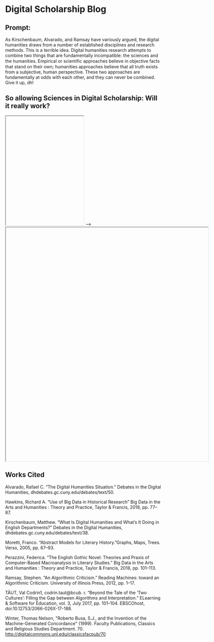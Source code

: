 # Digital Scholarship Blog

## Prompt: 

As Kirschenbaum, Alvarado, and Ramsay have variously argued, the digital humanities draws from a number of established disciplines and research methods. This is a terrible idea. Digital humanities research attempts to combine two things that are fundamentally incompatible: the sciences and the humanities. Empirical or scientiﬁc approaches believe in objective facts that stand on their own; humanities approaches believe that all truth exists from a subjective, human perspective. These two approaches are fundamentally at odds with each other, and they can never be combined. Give it up, dh!

## So allowing Sciences in Digital Scholarship: Will it really work? 

<iframe style="width:250px; height: 350px; src="Images/JohnDurkinCoverPhoto.JPG"</iframe>There is much written concerning Scientific research versus research in Digital Scholarship. As mentioned by Ramsay, where computers in humanities can be a welcome relief from the radical skepticism of contemporary humanistic thought. p.ix.


<iframe style='width: 580px; height: 463px;' src='//voyant-tools.org/tool/Trends/?query=novel&corpus=3c6ed61edb2bcec5e52329dc5f99b8a7'></iframe>
-->

<iframe style="width:650px; height: 750px; src="processing/empty-example/index.html"></iframe>


                                                                                     
## Works Cited                                                                                     
                                                                                     
Alvarado, Rafael C. “The Digital Humanities Situation.” Debates in the Digital Humanities, dhdebates.gc.cuny.edu/debates/text/50.

Hawkins, Richard A. “Use of Big Data in Historical Research” Big Data in the Arts and Humanities : Theory and Practice, Taylor & Francis, 2018, pp. 77–87.

Kirschenbaum, Matthew. “What Is Digital Humanities and What’s It Doing in English Departments?” Debates in the Digital Humanities, dhdebates.gc.cuny.edu/debates/text/38.

Moretti, Franco. “Abstract Models for Literary History.”Graphs, Maps, Trees. Verso, 2005, pp. 67–93.

Perazzini, Federica. “The English Gothic Novel: Theories and Praxis of Computer-Based Macroanalysis in Literary Studies.” Big Data in the Arts and Humanities : Theory and Practice, Taylor & Francis, 2018, pp. 101–113.

Ramsay, Stephen. “An Algorithmic Criticism.” Reading Machines: toward an Algorithmic Criticism. University of Illinois Press, 2012, pp. 1–17.

TĂUT, Val Codrin1, codrin.taut@bcub. r. “Beyond the Tale of the ‘Two Cultures’: Filling the Gap between Algorithms and Interpretation.” ELearning & Software for Education, vol. 3, July 2017, pp. 101–104. EBSCOhost, doi:10.12753/2066-026X-17-188.

Winter, Thomas Nelson, "Roberto Busa, S.J., and the Invention of the Machine-Generated Concordance" (1999). Faculty Publications, Classics and Religious Studies Department. 70. http://digitalcommons.unl.edu/classicsfacpub/70

